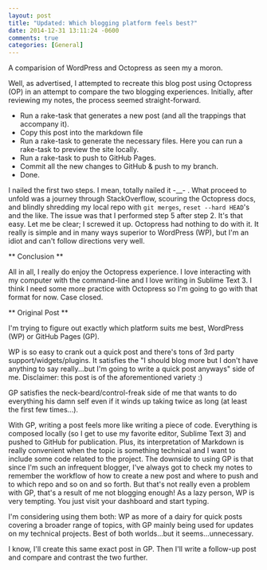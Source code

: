 ```yaml
---
layout: post
title: "Updated: Which blogging platform feels best?"
date: 2014-12-31 13:11:24 -0600
comments: true
categories: [General]
---
```


A comparision of WordPress and Octopress as seen my a moron.
<!-- more -->

Well, as advertised, I attempted to recreate this blog post using Octopress (OP) in an attempt to compare the two blogging experiences. Initially, after reviewing my notes, the process seemed straight-forward.

* Run a rake-task that generates a new post (and all the trappings that accompany it).
* Copy this post into the markdown file
* Run a rake-task to generate the necessary files. Here you can run a rake-task to preview the site locally.
* Run a rake-task to push to GitHub Pages.
* Commit all the new changes to GitHub & push to my branch.
* Done.

I nailed the first two steps. I mean, totally nailed it -__- . What proceed to unfold was a journey through StackOverflow, scouring the Octopress docs, and blindly shredding my local repo with `git merges`, `reset --hard HEAD`'s and the like. The issue was that I performed step 5 after step 2. It's that easy. Let me be clear; I screwed it up. Octopress had nothing to do with it. It really is simple and in many ways superior to WordPress (WP), but I'm an idiot and can't follow directions very well.

** Conclusion **

All in all, I really do enjoy the Octopress experience. I love interacting with my computer with the command-line and I love writing in Sublime Text 3. I think I need some more practice with Octopress so I'm going to go with that format for now. Case closed.

** Original Post **

I'm trying to figure out exactly which platform suits me best, WordPress (WP) or GitHub Pages (GP).

WP is so easy to crank out a quick post and there's tons of 3rd party support/widgets/plugins. It satisfies the "I should blog more but I don't have anything to say really...but I'm going to write a quick post anyways" side of me. Disclaimer: this post is of the aforementioned variety :)

GP satisfies the neck-beard/control-freak side of me that wants to do everything his damn self even if it winds up taking twice as long (at least the first few times...).

With GP, writing a post feels more like writing a piece of code. Everything is composed locally (so I get to use my favorite editor, Sublime Text 3) and pushed to GitHub for publication. Plus, its interpretation of Markdown is really convenient when the topic is something technical and I want to include some code related to the project. The downside to using GP is that since I'm such an infrequent blogger, I've always got to check my notes to remember the workflow of how to create a new post and where to push and to which repo and so on and so forth. But that's not really even a problem with GP, that's a result of me not blogging enough! As a lazy person, WP is very tempting. You just visit your dashboard and start typing.

I'm considering using them both: WP as more of a dairy for quick posts covering a broader range of topics, with GP mainly being used for updates on my technical projects. Best of both worlds...but it seems...unnecessary.

I know, I'll create this same exact post in GP. Then I'll write a follow-up post and compare and contrast the two further.
